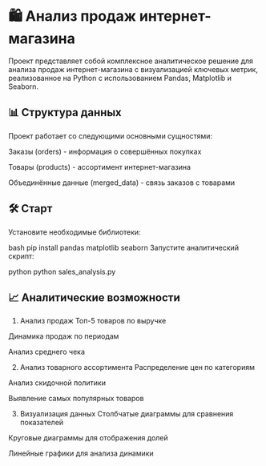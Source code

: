 # 🛍️ Анализ продаж интернет-магазина

Проект представляет собой комплексное аналитическое решение для анализа продаж интернет-магазина с визуализацией ключевых метрик, реализованное на Python с использованием Pandas, Matplotlib и Seaborn.

## 📊 Структура данных
Проект работает со следующими основными сущностями:

Заказы (orders) - информация о совершённых покупках

Товары (products) - ассортимент интернет-магазина

Объединённые данные (merged_data) - связь заказов с товарами

## 🛠️ Старт
Установите необходимые библиотеки:

bash
pip install pandas matplotlib seaborn
Запустите аналитический скрипт:

python
python sales_analysis.py

## 📈 Аналитические возможности
1. Анализ продаж
Топ-5 товаров по выручке

Динамика продаж по периодам

Анализ среднего чека

2. Анализ товарного ассортимента
Распределение цен по категориям

Анализ скидочной политики

Выявление самых популярных товаров

3. Визуализация данных
Столбчатые диаграммы для сравнения показателей

Круговые диаграммы для отображения долей

Линейные графики для анализа динамики
